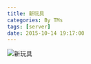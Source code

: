 ```yaml
---
title: 新玩具
categories: By TMs
tags: [server]
date: 2015-10-14 19:17:00
---
```


![新玩具][1]


  [1]: https://cdn.tms.im/article/20181026/imgs/3.png
